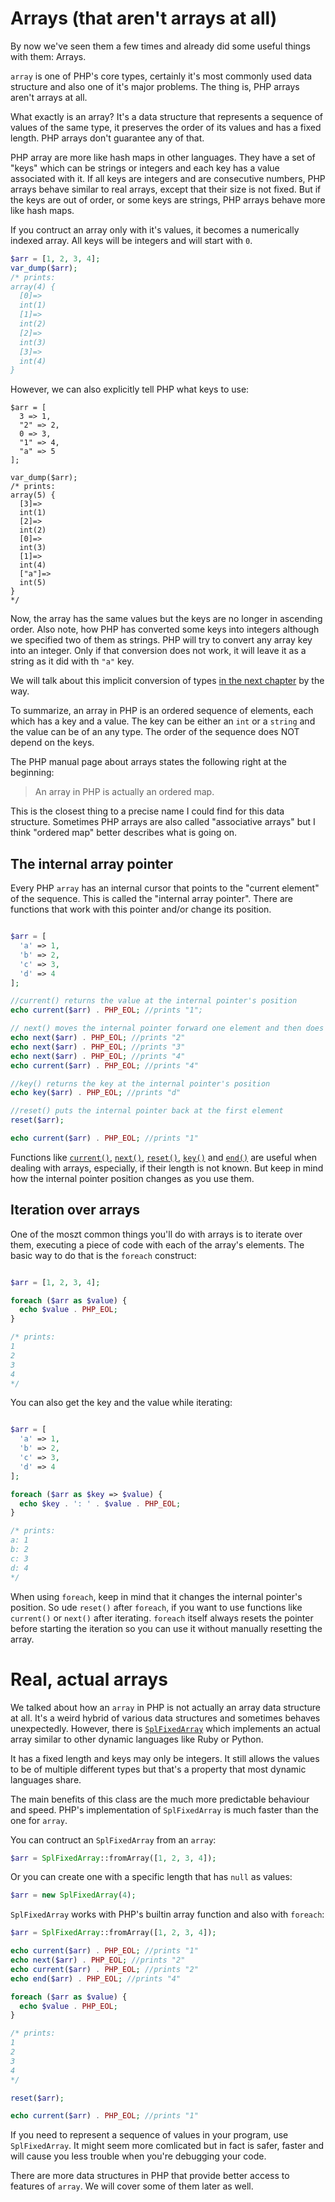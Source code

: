 # Arrays (that aren't arrays at all)

By now we've seen them a few times and already did some useful things with them: Arrays.

`array` is one of PHP's core types, certainly it's most commonly used data structure and also one of it's major problems. The thing is, PHP arrays aren't arrays at all.

What exactly is an array? It's a data structure that represents a sequence of values of the same type, it preserves the order of its values and has a fixed length. PHP arrays don't guarantee any of that.

PHP array are more like hash maps in other languages. They have a set of "keys" which can be strings or integers and each key has a value associated with it. If all keys are integers and are consecutive numbers, PHP arrays behave similar to real arrays, except that their size is not fixed. But if the keys are out of order, or some keys are strings, PHP arrays behave more like hash maps.

If you contruct an array only with it's values, it becomes a numerically indexed array. All keys will be integers and will start with `0`.

```php
$arr = [1, 2, 3, 4];
var_dump($arr);
/* prints:
array(4) {
  [0]=>
  int(1)
  [1]=>
  int(2)
  [2]=>
  int(3)
  [3]=>
  int(4)
}
```

However, we can also explicitly tell PHP what keys to use:

```
$arr = [
  3 => 1,
  "2" => 2,
  0 => 3,
  "1" => 4,
  "a" => 5
];

var_dump($arr);
/* prints:
array(5) {
  [3]=>
  int(1)
  [2]=>
  int(2)
  [0]=>
  int(3)
  [1]=>
  int(4)
  ["a"]=>
  int(5)
}
*/
```

Now, the array has the same values but the keys are no longer in ascending order. Also note, how PHP has converted some keys into integers although we specified two of them as strings. PHP will try to convert any array key into an integer. Only if that conversion does not work, it will leave it as a string as it did with th `"a"` key.

We will talk about this implicit conversion of types [in the next chapter](08_DRAFT_type_juggling.md) by the way.

To summarize, an array in PHP is an ordered sequence of elements, each which has a key and a value. The key can be either an `int` or a `string` and the value can be of an any type. The order of the sequence does NOT depend on the keys.

The PHP manual page about arrays states the following right at the beginning:

> An array in PHP is actually an ordered map.

This is the closest thing to a precise name I could find for this data structure. Sometimes PHP arrays are also called "associative arrays" but I think "ordered map" better describes what is going on.

## The internal array pointer

Every PHP `array` has an internal cursor that points to the "current element" of the sequence. This is called the "internal array pointer". There are functions that work with this pointer and/or change its position.

```php

$arr = [
  'a' => 1,
  'b' => 2,
  'c' => 3,
  'd' => 4
];

//current() returns the value at the internal pointer's position
echo current($arr) . PHP_EOL; //prints "1";

// next() moves the internal pointer forward one element and then does the same as current()
echo next($arr) . PHP_EOL; //prints "2"
echo next($arr) . PHP_EOL; //prints "3"
echo next($arr) . PHP_EOL; //prints "4"
echo current($arr) . PHP_EOL; //prints "4"

//key() returns the key at the internal pointer's position
echo key($arr) . PHP_EOL; //prints "d"

//reset() puts the internal pointer back at the first element
reset($arr);

echo current($arr) . PHP_EOL; //prints "1"

```

Functions like [`current()`][current], [`next()`][next], [`reset()`][reset], [`key()`][key] and [`end()`][end] are useful when dealing with arrays, especially, if their length is not known. But keep in mind how the internal pointer position changes as you use them.

## Iteration over arrays

One of the moszt common things you'll do with arrays is to iterate over them, executing a piece of code with each of the array's elements. The basic way to do that is the `foreach` construct:

```php

$arr = [1, 2, 3, 4];

foreach ($arr as $value) {
  echo $value . PHP_EOL;
}

/* prints:
1
2
3
4
*/

```

You can also get the key and the value while iterating:

```php

$arr = [
  'a' => 1,
  'b' => 2,
  'c' => 3,
  'd' => 4
];

foreach ($arr as $key => $value) {
  echo $key . ': ' . $value . PHP_EOL;
}

/* prints:
a: 1
b: 2
c: 3
d: 4
*/
```

When using `foreach`, keep in mind that it changes the internal pointer's position. So ude `reset()` after `foreach`, if you want to use functions like `current()` or `next()` after iterating. `foreach` itself always resets the pointer before starting the iteration so you can use it without manually resetting the array.

# Real, actual arrays

We talked about how an `array` in PHP is not actually an array data structure at all. It's a weird hybrid of various data structures and sometimes behaves unexpectedly. However, there is [`SplFixedArray`][SplFixedArray] which implements an actual array similar to other dynamic languages like Ruby or Python.

It has a fixed length and keys may only be integers. It still allows the values to be of multiple different types but that's a property that most dynamic languages share.

The main benefits of this class are the much more predictable behaviour and speed. PHP's implementation of `SplFixedArray` is much faster than the one for `array`.

You can contruct an `SplFixedArray` from an `array`:

```php
$arr = SplFixedArray::fromArray([1, 2, 3, 4]);
```

Or you can create one with a specific length that has `null` as values:

```php
$arr = new SplFixedArray(4);
```

`SplFixedArray` works with PHP's builtin array function and also with `foreach`:

```php
$arr = SplFixedArray::fromArray([1, 2, 3, 4]);

echo current($arr) . PHP_EOL; //prints "1"
echo next($arr) . PHP_EOL; //prints "2"
echo current($arr) . PHP_EOL; //prints "2"
echo end($arr) . PHP_EOL; //prints "4"

foreach ($arr as $value) {
  echo $value . PHP_EOL;
}

/* prints:
1
2
3
4
*/

reset($arr);

echo current($arr) . PHP_EOL; //prints "1"
```

If you need to represent a sequence of values in your program, use `SplFixedArray`. It might seem more comlicated but in fact is safer, faster and will cause you less trouble when you're debugging your code.

There are more data structures in PHP that provide better access to features of `array`. We will cover some of them later as well.


[current]: http://php.net/manual/en/function.current.php
[next]: http://php.net/manual/en/function.next.php
[reset]: http://php.net/manual/en/function.reset.php
[end]: http://php.net/manual/en/function.end.php
[key]: http://php.net/manual/en/function.key.php
[SplFixedArray]: http://php.net/manual/en/class.splfixedarray.php
